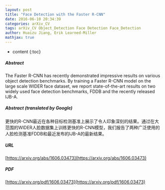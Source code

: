 ```yaml
---
layout: post
title: "Face Detection with the Faster R-CNN"
date: 2016-06-10 20:34:39
categories: arXiv_CV
tags: arXiv_CV Object_Detection Face Detection Face_Detection
author: Huaizu Jiang, Erik Learned-Miller
mathjax: true
---
```


* content
{:toc}

##### Abstract
The Faster R-CNN has recently demonstrated impressive results on various object detection benchmarks. By training a Faster R-CNN model on the large scale WIDER face dataset, we report state-of-the-art results on two widely used face detection benchmarks, FDDB and the recently released IJB-A.

##### Abstract (translated by Google)
更快的R-CNN最近在各种目标检测基准上展示了令人印象深刻的结果。通过在大范围的WIDER人脸数据集上训练更快的R-CNN模型，我们报告了两种广泛使用的人脸检测基准FDDB和最近发布的IJB-A的最新结果。

##### URL
[https://arxiv.org/abs/1606.03473](https://arxiv.org/abs/1606.03473)

##### PDF
[https://arxiv.org/pdf/1606.03473](https://arxiv.org/pdf/1606.03473)

